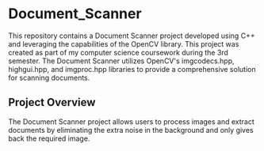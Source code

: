 # Document_Scanner
This repository contains a Document Scanner project developed using C++ and leveraging the capabilities of the OpenCV library. This project was created as part of my computer science coursework during the 3rd semester. The Document Scanner utilizes OpenCV's imgcodecs.hpp, highgui.hpp, and imgproc.hpp libraries to provide a comprehensive solution for scanning documents.
## Project Overview
The Document Scanner project allows users to process images and extract documents by eliminating the extra noise in the background and only gives back the required image.
